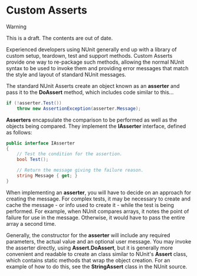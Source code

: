 # Custom Asserts

> [!WARNING]
> This is a draft. The contents are out of date.

Experienced developers using NUnit generally end up with a library of custom
setup, teardown, test and support methods. Custom Asserts provide one way to
re-package such methods, allowing the normal NUnit syntax to be used to
invoke them and providing error messages that match the style and layout
of standard NUnit messages.

The standard NUnit Asserts create an object known as an **asserter** and
pass it to the **DoAssert** method, which includes code similar to this...

```csharp
if (!asserter.Test())
    throw new AssertionException(asserter.Message);
```

**Asserters** encapsulate the comparison to be performed as well as the
objects being compared. They implement the **IAsserter** interface, defined as follows:

```csharp
public interface IAsserter
{
    // Test the condition for the assertion.
    bool Test();

    // Return the message giving the failure reason.
    string Message { get; }
}
```

When implementing an **asserter**, you will have to decide on an approach
for creating the message. For complex tests, it may be necessary to create
and cache the message - or info used to create it - while the test is
being performed. For example, when NUnit compares arrays, it notes the
point of failure for use in the message. Otherwise, it would have to pass the entire array a second time.

Generally, the constructor for the **asserter** will include any required
parameters, the actual value and an optional user message. You may invoke
the asserter directly, using **Assert.DoAssert**, but it is generally more convenient and readable to create an class similar to NUnit's **Assert** class, which contains static methods that wrap the object creation. For an example of how to do this, see the **StringAssert** class in the NUnit source.
